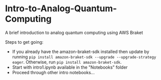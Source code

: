 # Intro-to-Analog-Quantum-Computing
A brief introduction to analog quantum computing using AWS Braket

Steps to get going:
 - If you already have the amazon-braket-sdk installed then update by running `pip install amazon-braket-sdk --upgrade --upgrade-strategy eager`. Otherwise, run `pip install amazon-braket-sdk`.
 - Start with intro1.ipynb available in the "Notebooks" folder
 - Proceed through other intro notebooks...
